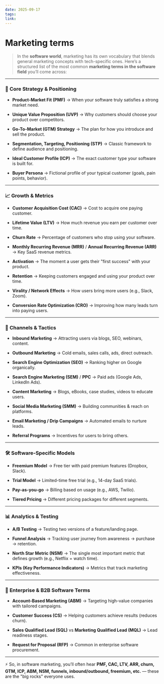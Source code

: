 ```yaml
---
date: 2025-09-17
tags:
link:
---
```


# Marketing terms

> In the **software world**, marketing has its own vocabulary that blends general marketing concepts with tech-specific ones. Here’s a structured list of the most common **marketing terms in the software field** you’ll come across:

---

### 🎯 **Core Strategy & Positioning**

- **Product-Market Fit (PMF)** → When your software truly satisfies a strong market need.
    
- **Unique Value Proposition (UVP)** → Why customers should choose your product over competitors.
    
- **Go-To-Market (GTM) Strategy** → The plan for how you introduce and sell the product.
    
- **Segmentation, Targeting, Positioning (STP)** → Classic framework to define audience and positioning.
    
- **Ideal Customer Profile (ICP)** → The exact customer type your software is built for.
    
- **Buyer Persona** → Fictional profile of your typical customer (goals, pain points, behavior).
    

---

### 📈 **Growth & Metrics**

- **Customer Acquisition Cost (CAC)** → Cost to acquire one paying customer.
    
- **Lifetime Value (LTV)** → How much revenue you earn per customer over time.
    
- **Churn Rate** → Percentage of customers who stop using your software.
    
- **Monthly Recurring Revenue (MRR)** / **Annual Recurring Revenue (ARR)** → Key SaaS revenue metrics.
    
- **Activation** → The moment a user gets their "first success" with your product.
    
- **Retention** → Keeping customers engaged and using your product over time.
    
- **Virality / Network Effects** → How users bring more users (e.g., Slack, Zoom).
    
- **Conversion Rate Optimization (CRO)** → Improving how many leads turn into paying users.
    

---

### 📢 **Channels & Tactics**

- **Inbound Marketing** → Attracting users via blogs, SEO, webinars, content.
    
- **Outbound Marketing** → Cold emails, sales calls, ads, direct outreach.
    
- **Search Engine Optimization (SEO)** → Ranking higher on Google organically.
    
- **Search Engine Marketing (SEM)** / **PPC** → Paid ads (Google Ads, LinkedIn Ads).
    
- **Content Marketing** → Blogs, eBooks, case studies, videos to educate users.
    
- **Social Media Marketing (SMM)** → Building communities & reach on platforms.
    
- **Email Marketing / Drip Campaigns** → Automated emails to nurture leads.
    
- **Referral Programs** → Incentives for users to bring others.
    

---

### 🛠 **Software-Specific Models**

- **Freemium Model** → Free tier with paid premium features (Dropbox, Slack).
    
- **Trial Model** → Limited-time free trial (e.g., 14-day SaaS trials).
    
- **Pay-as-you-go** → Billing based on usage (e.g., AWS, Twilio).
    
- **Tiered Pricing** → Different pricing packages for different segments.
    

---

### 📊 **Analytics & Testing**

- **A/B Testing** → Testing two versions of a feature/landing page.
    
- **Funnel Analysis** → Tracking user journey from awareness → purchase → retention.
    
- **North Star Metric (NSM)** → The single most important metric that defines growth (e.g., Netflix = watch time).
    
- **KPIs (Key Performance Indicators)** → Metrics that track marketing effectiveness.
    

---

### 🤝 **Enterprise & B2B Software Terms**

- **Account-Based Marketing (ABM)** → Targeting high-value companies with tailored campaigns.
    
- **Customer Success (CS)** → Helping customers achieve results (reduces churn).
    
- **Sales Qualified Lead (SQL)** vs **Marketing Qualified Lead (MQL)** → Lead readiness stages.
    
- **Request for Proposal (RFP)** → Common in enterprise software procurement.
    

---

⚡ So, in software marketing, you’ll often hear **PMF, CAC, LTV, ARR, churn, GTM, ICP, ABM, NSM, funnels, inbound/outbound, freemium, etc.** — these are the "big rocks" everyone uses.